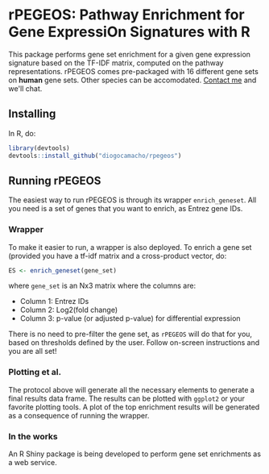 # rPEGEOS: Pathway Enrichment for Gene ExpressiOn Signatures with R

This package performs gene set enrichment for a given gene expression signature based on the TF-IDF matrix, computed on the pathway representations. rPEGEOS comes pre-packaged with 16 different gene sets on **human** gene sets. Other species can be accomodated. [Contact me](mailto:diogo.camacho@wyss.harvard.edu) and we'll chat. 

## Installing
In R, do:

```r
library(devtools)
devtools::install_github("diogocamacho/rpegeos")
```

## Running rPEGEOS
The easiest way to run rPEGEOS is through its wrapper `enrich_geneset`. All you need is a set of genes that you want to enrich, as Entrez gene IDs.

### Wrapper
To make it easier to run, a wrapper is also deployed.  To enrich a gene set (provided you have a tf-idf matrix and a cross-product vector, do:

```r
ES <- enrich_geneset(gene_set)
```

where `gene_set` is an Nx3 matrix where the columns are:

  - Column 1: Entrez IDs
  - Column 2: Log2(fold change)
  - Column 3: p-value (or adjusted p-value) for differential expression
  
There is no need to pre-filter the gene set, as `rPEGEOS` will do that for you, based on thresholds defined by the user. Follow on-screen instructions and you are all set!


### Plotting et al.
The protocol above will generate all the necessary elements to generate a final results data frame.  The results can be plotted with `ggplot2` or your favorite plotting tools. A plot of the top enrichment results will be generated as a consequence of running the wrapper.


### In the works
An R Shiny package is being developed to perform gene set enrichments as a web service.


